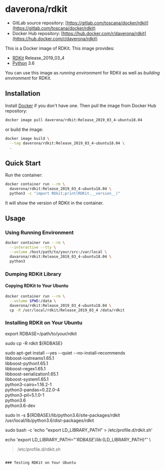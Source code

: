 # daverona/rdkit

* GitLab source repository: [https://gitlab.com/toscana/docker/rdkit](https://gitlab.com/toscana/docker/rdkit)
* Docker Hub repository: [https://hub.docker.com/r/daverona/rdkit](https://hub.docker.com/r/daverona/rdkit)

This is a Docker image of RDKit. This image provides:

* [RDKit](https://github.com/rdkit/rdkit) Release_2019_03_4
* [Python](https://www.python.org/) 3.6

You can use this image as *running environment* for RDKit
as well as *building environment* for RDKit.

## Installation

Install [Docker](https://hub.docker.com/search/?type=edition&offering=community)
if you don't have one. Then pull the image from Docker Hub repository:

```bash
docker image pull daverona/rdkit:Release_2019_03_4-ubuntu18.04
```

or build the image:

```bash
docker image build \
  --tag daverona/rdkit:Release_2019_03_4-ubuntu18.04 \
  .
```

## Quick Start

Run the container:

```bash
docker container run --rm \
  daverona/rdkit:Release_2019_03_4-ubuntu18.04 \
  python3 -c "import RDkit;print(RDKit.__version__)"
```

It will show the version of RDKit in the container.

## Usage

### Using Running Environment

```bash
docker container run --rm \
  --interactive --tty \
  --volume /host/path/to/your/src:/var/local \
  davarona/rdkit:Release_2019_03_4-ubuntu18.04 \
  python3
```

### Dumping RDKit Library

#### Copying RDKit to Your Ubuntu
```bash
docker container run --rm \
  --volume $PWD:/data \
  daverona/rdkit:Release_2019_03_4-ubuntu18.04 \
  cp -R /usr/local/rdkit/Release_2019_03_4 /data/rdkit
```

### Installing RDKit on Your Ubuntu

export RDBASE=/path/to/your/rdkit

sudo cp -R rdkit ${RDBASE}

sudo apt-get install --yes --quiet --no-install-recommends \
  libboost-iostreams1.65.1 \
  libboost-python1.65.1 \
  libboost-regex1.65.1 \
  libboost-serialization1.65.1 \
  libboost-system1.65.1 \
  python3-cairo=1.16.2-1 \
  python3-pandas=0.22.0-4 \
  python3-pil=5.1.0-1 \
  python3.6 \
  python3.6-dev

sudo ln -s ${RDBASE}/lib/python3.6/site-packages/rdkit \
  /usr/local/lib/python3.6/dist-packages/rdkit

sudo bash -c 'echo "export LD_LIBRARY_PATH" > /etc/profile.d/rdkit.sh'

echo 'export LD_LIBRARY_PATH="'${RDBASE}'/lib:${LD_LIBRARY_PATH}"' \
  > /etc/profile.d/rdkit.sh
```

### Testing RDKit on Your Ubuntu
